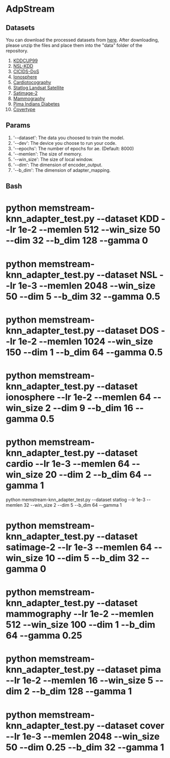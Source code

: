 # AdpStream

## Datasets
You can download the processed datasets from [here](https://drive.google.com/file/d/1JNrhOr8U3Nqef1hBOqvHQPzBNWzDOFdl/view). After downloading, please unzip the files and place them into the "data" folder of the repository.
1. [KDDCUP99](http://kdd.ics.uci.edu/databases/kddcup99/kddcup99.html)
2. [NSL-KDD](https://www.unb.ca/cic/datasets/nsl.html)
3. [CICIDS-DoS](https://www.unb.ca/cic/datasets/ids-2018.html)
4. [Ionosphere](https://archive.ics.uci.edu/ml/index.php)
5. [Cardiotocography](https://archive.ics.uci.edu/ml/index.php)
6. [Statlog Landsat Satellite](https://archive.ics.uci.edu/ml/index.php)
7. [Satimage-2](http://odds.cs.stonybrook.edu)
8. [Mammography](http://odds.cs.stonybrook.edu)
9. [Pima Indians Diabetes](https://archive.ics.uci.edu/ml/index.php)
10. [Covertype](https://archive.ics.uci.edu/ml/index.php)

## Params
1. '--dataset': The data you choosed to train the model.
2. '--dev': The device you choose to run your code.
3. '--epochs': The number of epochs for ae. (Default: 8000)
4. '--memlen': The size of memory.
5. '--win_size': The size of local window.
6. '--dim': The dimension of encoder_output.
7. '--b_dim': The dimension of adapter_mapping.

## Bash
# python memstream-knn_adapter_test.py --dataset KDD --lr 1e-2 --memlen 512 --win_size 50 --dim 32 --b_dim 128 --gamma 0
# python memstream-knn_adapter_test.py --dataset NSL --lr 1e-3 --memlen 2048 --win_size 50 --dim 5 --b_dim 32 --gamma 0.5
# python memstream-knn_adapter_test.py --dataset DOS --lr 1e-2 --memlen 1024 --win_size 150 --dim 1 --b_dim 64 --gamma 0.5
# python memstream-knn_adapter_test.py --dataset ionosphere --lr 1e-2 --memlen 64 --win_size 2 --dim 9 --b_dim 16 --gamma 0.5
# python memstream-knn_adapter_test.py --dataset cardio --lr 1e-3 --memlen 64 --win_size 20 --dim 2 --b_dim 64 --gamma 1
python memstream-knn_adapter_test.py --dataset statlog --lr 1e-3 --memlen 32 --win_size 2 --dim 5 --b_dim 64 --gamma 1
# python memstream-knn_adapter_test.py --dataset satimage-2 --lr 1e-3 --memlen 64 --win_size 10 --dim 5 --b_dim 32 --gamma 0
# python memstream-knn_adapter_test.py --dataset mammography --lr 1e-2 --memlen 512 --win_size 100 --dim 1 --b_dim 64 --gamma 0.25
# python memstream-knn_adapter_test.py --dataset pima --lr 1e-2 --memlen 16 --win_size 5 --dim 2 --b_dim 128 --gamma 1
# python memstream-knn_adapter_test.py --dataset cover --lr 1e-3 --memlen 2048 --win_size 50 --dim 0.25 --b_dim 32 --gamma 1
